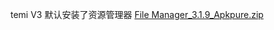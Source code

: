 temi V3 默认安装了资源管理器
[File Manager_3.1.9_Apkpure.zip](https://github.com/user-attachments/files/17462386/File.Manager_3.1.9_Apkpure.zip)
